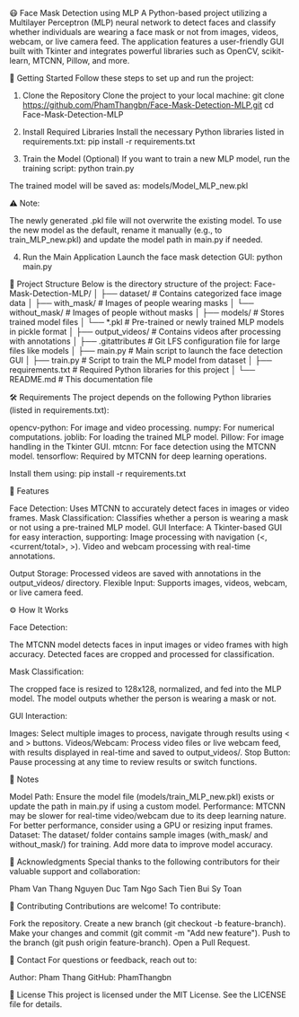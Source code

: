 😷 Face Mask Detection using MLP
A Python-based project utilizing a Multilayer Perceptron (MLP) neural network to detect faces and classify whether individuals are wearing a face mask or not from images, videos, webcam, or live camera feed. The application features a user-friendly GUI built with Tkinter and integrates powerful libraries such as OpenCV, scikit-learn, MTCNN, Pillow, and more.

🚀 Getting Started
Follow these steps to set up and run the project:

1. Clone the Repository
   Clone the project to your local machine:
   git clone https://github.com/PhamThangbn/Face-Mask-Detection-MLP.git
   cd Face-Mask-Detection-MLP

2. Install Required Libraries
   Install the necessary Python libraries listed in requirements.txt:
   pip install -r requirements.txt

3. Train the Model (Optional)
   If you want to train a new MLP model, run the training script:
   python train.py

The trained model will be saved as:
models/Model_MLP_new.pkl

⚠️ Note:

The newly generated .pkl file will not overwrite the existing model.
To use the new model as the default, rename it manually (e.g., to train_MLP_new.pkl) and update the model path in main.py if needed.

4. Run the Main Application
   Launch the face mask detection GUI:
   python main.py

📂 Project Structure
Below is the directory structure of the project:
Face-Mask-Detection-MLP/
│
├── dataset/ # Contains categorized face image data
│ ├── with_mask/ # Images of people wearing masks
│ └── without_mask/ # Images of people without masks
│
├── models/ # Stores trained model files
│ └── \*.pkl # Pre-trained or newly trained MLP models in pickle format
│
├── output_videos/ # Contains videos after processing with annotations
│
├── .gitattributes # Git LFS configuration file for large files like models
│
├── main.py # Main script to launch the face detection GUI
│
├── train.py # Script to train the MLP model from dataset
│
├── requirements.txt # Required Python libraries for this project
│
└── README.md # This documentation file

🛠️ Requirements
The project depends on the following Python libraries (listed in requirements.txt):

opencv-python: For image and video processing.
numpy: For numerical computations.
joblib: For loading the trained MLP model.
Pillow: For image handling in the Tkinter GUI.
mtcnn: For face detection using the MTCNN model.
tensorflow: Required by MTCNN for deep learning operations.

Install them using:
pip install -r requirements.txt

🎯 Features

Face Detection: Uses MTCNN to accurately detect faces in images or video frames.
Mask Classification: Classifies whether a person is wearing a mask or not using a pre-trained MLP model.
GUI Interface: A Tkinter-based GUI for easy interaction, supporting:
Image processing with navigation (<, <current/total>, >).
Video and webcam processing with real-time annotations.

Output Storage: Processed videos are saved with annotations in the output_videos/ directory.
Flexible Input: Supports images, videos, webcam, or live camera feed.

⚙️ How It Works

Face Detection:

The MTCNN model detects faces in input images or video frames with high accuracy.
Detected faces are cropped and processed for classification.

Mask Classification:

The cropped face is resized to 128x128, normalized, and fed into the MLP model.
The model outputs whether the person is wearing a mask or not.

GUI Interaction:

Images: Select multiple images to process, navigate through results using < and > buttons.
Videos/Webcam: Process video files or live webcam feed, with results displayed in real-time and saved to output_videos/.
Stop Button: Pause processing at any time to review results or switch functions.

📝 Notes

Model Path: Ensure the model file (models/train_MLP_new.pkl) exists or update the path in main.py if using a custom model.
Performance: MTCNN may be slower for real-time video/webcam due to its deep learning nature. For better performance, consider using a GPU or resizing input frames.
Dataset: The dataset/ folder contains sample images (with_mask/ and without_mask/) for training. Add more data to improve model accuracy.

🙏 Acknowledgments
Special thanks to the following contributors for their valuable support and collaboration:

Pham Van Thang
Nguyen Duc Tam
Ngo Sach Tien
Bui Sy Toan

🤝 Contributing
Contributions are welcome! To contribute:

Fork the repository.
Create a new branch (git checkout -b feature-branch).
Make your changes and commit (git commit -m "Add new feature").
Push to the branch (git push origin feature-branch).
Open a Pull Request.

📧 Contact
For questions or feedback, reach out to:

Author: Pham Thang
GitHub: PhamThangbn

📜 License
This project is licensed under the MIT License. See the LICENSE file for details.
